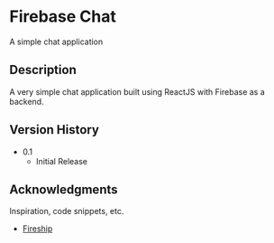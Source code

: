 # Firebase Chat

A simple chat application   

## Description

A very simple chat application built using ReactJS with Firebase as a backend.


## Version History

* 0.1
    * Initial Release


## Acknowledgments

Inspiration, code snippets, etc.
* [Fireship](https://www.youtube.com/watch?v=zQyrwxMPm88)

